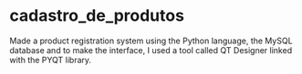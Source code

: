 # cadastro_de_produtos
 Made a product registration system using the Python language, the MySQL database and to make the interface, I used a tool called QT Designer linked with the PYQT library.
